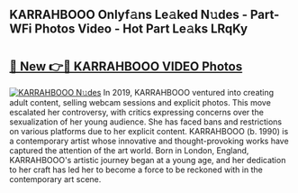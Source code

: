 ## KARRAHBOOO Onlyf𝚊ns Le𝚊ked N𝚞des - Part-WFi Photos Video - Hot Part Le𝚊ks LRqKy

# <h2><a href="http://ab38151.deff.icu/?id=KARRAHBOOO">🔗 New 👉🔴 KARRAHBOOO VIDEO Photos</a></h2>

[![KARRAHBOOO N𝚞des](https://i.imgur.com/rIISA9y.gif)](http://ab38151.deff.icu/?id=KARRAHBOOO)
In 2019, KARRAHBOOO ventured into creating adult content, selling webcam sessions and explicit photos. This move escalated her controversy, with critics expressing concerns over the sexualization of her young audience. She has faced bans and restrictions on various platforms due to her explicit content. KARRAHBOOO (b. 1990) is a contemporary artist whose innovative and thought-provoking works have captured the attention of the art world. Born in London, England, KARRAHBOOO's artistic journey began at a young age, and her dedication to her craft has led her to become a force to be reckoned with in the contemporary art scene.
